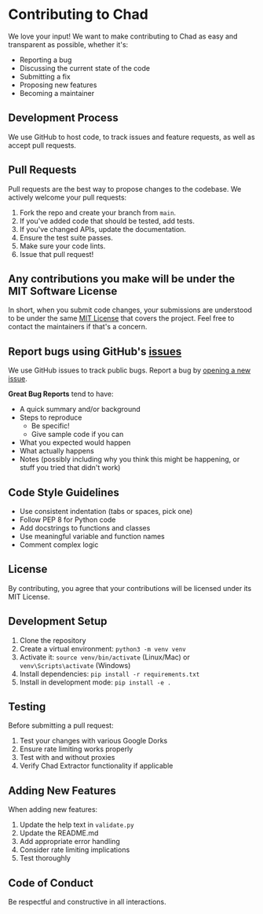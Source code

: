 # Contributing to Chad

We love your input! We want to make contributing to Chad as easy and transparent as possible, whether it's:

- Reporting a bug
- Discussing the current state of the code
- Submitting a fix
- Proposing new features
- Becoming a maintainer

## Development Process

We use GitHub to host code, to track issues and feature requests, as well as accept pull requests.

## Pull Requests

Pull requests are the best way to propose changes to the codebase. We actively welcome your pull requests:

1. Fork the repo and create your branch from `main`.
2. If you've added code that should be tested, add tests.
3. If you've changed APIs, update the documentation.
4. Ensure the test suite passes.
5. Make sure your code lints.
6. Issue that pull request!

## Any contributions you make will be under the MIT Software License

In short, when you submit code changes, your submissions are understood to be under the same [MIT License](http://choosealicense.com/licenses/mit/) that covers the project. Feel free to contact the maintainers if that's a concern.

## Report bugs using GitHub's [issues](https://github.com/ivan-sincek/chad/issues)

We use GitHub issues to track public bugs. Report a bug by [opening a new issue](https://github.com/ivan-sincek/chad/issues/new).

**Great Bug Reports** tend to have:

- A quick summary and/or background
- Steps to reproduce
  - Be specific!
  - Give sample code if you can
- What you expected would happen
- What actually happens
- Notes (possibly including why you think this might be happening, or stuff you tried that didn't work)

## Code Style Guidelines

- Use consistent indentation (tabs or spaces, pick one)
- Follow PEP 8 for Python code
- Add docstrings to functions and classes
- Use meaningful variable and function names
- Comment complex logic

## License

By contributing, you agree that your contributions will be licensed under its MIT License.

## Development Setup

1. Clone the repository
2. Create a virtual environment: `python3 -m venv venv`
3. Activate it: `source venv/bin/activate` (Linux/Mac) or `venv\Scripts\activate` (Windows)
4. Install dependencies: `pip install -r requirements.txt`
5. Install in development mode: `pip install -e .`

## Testing

Before submitting a pull request:

1. Test your changes with various Google Dorks
2. Ensure rate limiting works properly
3. Test with and without proxies
4. Verify Chad Extractor functionality if applicable

## Adding New Features

When adding new features:

1. Update the help text in `validate.py`
2. Update the README.md
3. Add appropriate error handling
4. Consider rate limiting implications
5. Test thoroughly

## Code of Conduct

Be respectful and constructive in all interactions.
